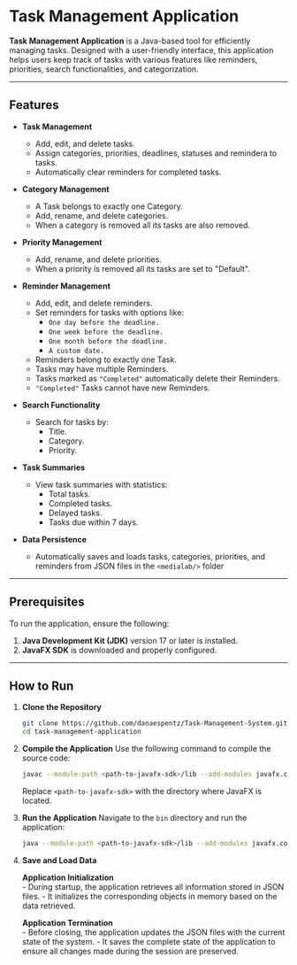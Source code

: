 # Task Management Application

**Task Management Application** is a Java-based tool for efficiently managing tasks. Designed with a user-friendly interface, this application helps users keep track of tasks with various features like reminders, priorities, search functionalities, and categorization.

---

## Features

- **Task Management**
  - Add, edit, and delete tasks.
  - Assign categories, priorities, deadlines, statuses and remindera to tasks.
  - Automatically clear reminders for completed tasks.
  
- **Category Management**
  - A Task belongs to exactly one Category.
  - Add, rename, and delete categories.
  - When a category is removed all its tasks are also removed. 

- **Priority Management**
  - Add, rename, and delete priorities.
  - When a priority is removed all its tasks are set to "Default". 

- **Reminder Management**
  - Add, edit, and delete reminders.
  - Set reminders for tasks with options like:
    - `One day before the deadline.`
    - `One week before the deadline.`
    - `One month before the deadline.`
    - `A custom date.`
  - Reminders belong to exactly one Task.
  - Tasks may have multiple Reminders.
  - Tasks marked as  `"Completed"` automatically delete their Reminders.
  -  `"Completed"` Tasks cannot have new Reminders.

    
- **Search Functionality**
  - Search for tasks by:
    - Title.
    - Category.
    - Priority.
    
- **Task Summaries**
  - View task summaries with statistics:
    - Total tasks.
    - Completed tasks.
    - Delayed tasks.
    - Tasks due within 7 days.

- **Data Persistence**
  - Automatically saves and loads tasks, categories, priorities, and reminders from JSON files in the `<medialab/>` folder

---

## Prerequisites

To run the application, ensure the following:
1. **Java Development Kit (JDK)** version 17 or later is installed.
2. **JavaFX SDK** is downloaded and properly configured.

---

## How to Run

1. **Clone the Repository**
   ```bash
   git clone https://github.com/danaespentz/Task-Management-System.git
   cd task-management-application
   ```

2. **Compile the Application**
   Use the following command to compile the source code:
   ```bash
   javac --module-path <path-to-javafx-sdk>/lib --add-modules javafx.controls -cp "lib/*" -d bin src/models/*.java src/application/*.java src/storage/*.java src/components/*.java
   ```
   Replace `<path-to-javafx-sdk>` with the directory where JavaFX is located.

3. **Run the Application**
   Navigate to the `bin` directory and run the application:
   ```bash
   java --module-path <path-to-javafx-sdk>/lib --add-modules javafx.controls -cp "bin:lib/*" application.Main
   ```

4. **Save and Load Data**

    **Application Initialization**  
        - During startup, the application retrieves all information stored in JSON files.
        - It initializes the corresponding objects in memory based on the data retrieved.

    **Application Termination**  
        - Before closing, the application updates the JSON files with the current state of the system.
        - It saves the complete state of the application to ensure all changes made during the session are preserved.
